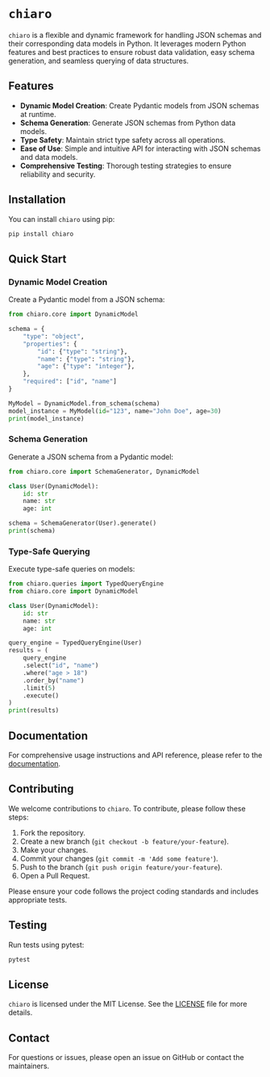 # `chiaro`

`chiaro` is a flexible and dynamic framework for handling JSON schemas and their corresponding data models in Python. It leverages modern Python features and best practices to ensure robust data validation, easy schema generation, and seamless querying of data structures.

## Features

- **Dynamic Model Creation**: Create Pydantic models from JSON schemas at runtime.
- **Schema Generation**: Generate JSON schemas from Python data models.
- **Type Safety**: Maintain strict type safety across all operations.
- **Ease of Use**: Simple and intuitive API for interacting with JSON schemas and data models.
- **Comprehensive Testing**: Thorough testing strategies to ensure reliability and security.

## Installation

You can install `chiaro` using pip:

```sh
pip install chiaro
```

## Quick Start

### Dynamic Model Creation

Create a Pydantic model from a JSON schema:

```python
from chiaro.core import DynamicModel

schema = {
    "type": "object",
    "properties": {
        "id": {"type": "string"},
        "name": {"type": "string"},
        "age": {"type": "integer"},
    },
    "required": ["id", "name"]
}

MyModel = DynamicModel.from_schema(schema)
model_instance = MyModel(id="123", name="John Doe", age=30)
print(model_instance)
```

### Schema Generation

Generate a JSON schema from a Pydantic model:

```python
from chiaro.core import SchemaGenerator, DynamicModel

class User(DynamicModel):
    id: str
    name: str
    age: int

schema = SchemaGenerator(User).generate()
print(schema)
```

### Type-Safe Querying

Execute type-safe queries on models:

```python
from chiaro.queries import TypedQueryEngine
from chiaro.core import DynamicModel

class User(DynamicModel):
    id: str
    name: str
    age: int

query_engine = TypedQueryEngine(User)
results = (
    query_engine
    .select("id", "name")
    .where("age > 18")
    .order_by("name")
    .limit(5)
    .execute()
)
print(results)
```

## Documentation

For comprehensive usage instructions and API reference, please refer to the [documentation](https://github.com/yourusername/chiaro).

## Contributing

We welcome contributions to `chiaro`. To contribute, please follow these steps:

1. Fork the repository.
2. Create a new branch (`git checkout -b feature/your-feature`).
3. Make your changes.
4. Commit your changes (`git commit -m 'Add some feature'`).
5. Push to the branch (`git push origin feature/your-feature`).
6. Open a Pull Request.

Please ensure your code follows the project coding standards and includes appropriate tests.

## Testing

Run tests using pytest:

```sh
pytest
```

## License

`chiaro` is licensed under the MIT License. See the [LICENSE](LICENSE) file for more details.

## Contact

For questions or issues, please open an issue on GitHub or contact the maintainers.